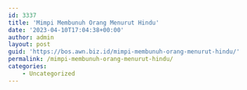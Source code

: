 ```yaml
---
id: 3337
title: 'Mimpi Membunuh Orang Menurut Hindu'
date: '2023-04-10T17:04:38+00:00'
author: admin
layout: post
guid: 'https://bos.awn.biz.id/mimpi-membunuh-orang-menurut-hindu/'
permalink: /mimpi-membunuh-orang-menurut-hindu/
categories:
    - Uncategorized
---
```


